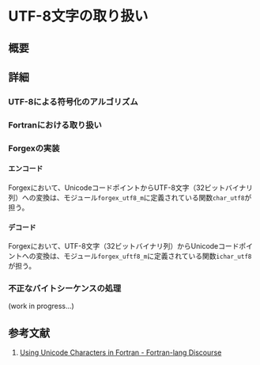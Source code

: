 # UTF-8文字の取り扱い

## 概要

## 詳細

### UTF-8による符号化のアルゴリズム

### Fortranにおける取り扱い

### Forgexの実装

#### エンコード

Forgexにおいて、UnicodeコードポイントからUTF-8文字（32ビットバイナリ列）への変換は、モジュール`forgex_utf8_m`に定義されている関数`char_utf8`が担う。

#### デコード

Forgexにおいて、UTF-8文字（32ビットバイナリ列）からUnicodeコードポイントへの変換は、モジュール`forgex_uftf8_m`に定義されている関数`ichar_utf8`が担う。

### 不正なバイトシーケンスの処理

(work in progress...)

## 参考文献

1. [Using Unicode Characters in Fortran - Fortran-lang Discourse](https://fortran-lang.discourse.group/t/using-unicode-characters-in-fortran/2764)